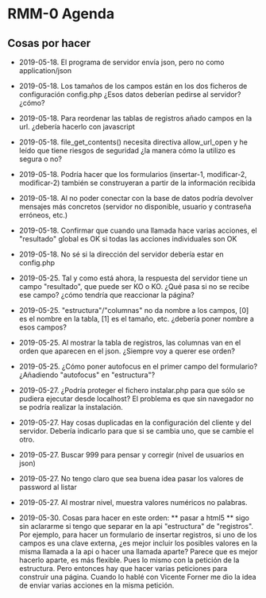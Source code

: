 ﻿# RMM-0 Agenda

## Cosas por hacer

* 2019-05-18. El programa de servidor envía json, pero no como application/json
* 2019-05-18. Los tamaños de los campos están en los dos ficheros de configuración config.php
  ¿Esos datos deberían pedirse al servidor? ¿cómo?
* 2019-05-18. Para reordenar las tablas de registros añado campos en la url.
  ¿debería hacerlo con javascript
* 2019-05-18. file_get_contents() necesita directiva allow_url_open y he leído que tiene riesgos de seguridad
  ¿la manera cómo la utilizo es segura o no?
* 2019-05-18. Podría hacer que los formularios (insertar-1, modificar-2, modificar-2) también se construyeran a partir de la información recibida
* 2019-05-18. Al no poder conectar con la base de datos podría devolver mensajes más concretos (servidor no disponible, usuario y contraseña erróneos, etc.)
* 2019-05-18. Confirmar que cuando una llamada hace varias acciones, el "resultado" global es OK si todas las acciones individuales son OK
* 2019-05-18. No sé si la dirección del servidor debería estar en config.php

* 2019-05-25. Tal y como está ahora, la respuesta del servidor tiene un campo "resultado", que puede ser KO o KO. ¿Qué pasa si no se recibe ese campo? ¿cómo tendría que reaccionar la página?
* 2019-05-25. "estructura"/"columnas" no da nombre a los campos, [0] es el nombre en la tabla, [1] es el tamaño, etc. ¿debería poner nombre a esos campos?
* 2019-05-25. Al mostrar la tabla de registros, las columnas van en el orden que aparecen en el json.  ¿Siempre voy a querer ese orden?
* 2019-05-25. ¿Cómo poner autofocus en el primer campo del formulario? ¿Añadiendo "autofocus" en "estructura"?

* 2019-05-27. ¿Podría proteger el fichero instalar.php para que sólo se pudiera ejecutar desde localhost? El problema es que sin navegador no se podría realizar la instalación.
* 2019-05-27. Hay cosas duplicadas en la configuración del cliente y del servidor. Debería indicarlo para que si se cambia uno, que se cambie el otro.

* 2019-05-27. Buscar 999 para pensar y corregir (nivel de usuarios en json)
* 2019-05-27. No tengo claro que sea buena idea pasar los valores de password al listar
* 2019-05-27. Al mostrar nivel, muestra valores numéricos no palabras.

* 2019-05-30. Cosas para hacer en este orden:
** pasar a html5
** sigo sin aclararme si tengo que separar en la api "estructura" de "registros". Por ejemplo, para hacer un formulario de insertar registros, si uno de los campos es una clave externa, ¿es mejor incluir los posibles valores en la misma llamada a la api o hacer una llamada aparte? Parece que es mejor hacerlo aparte, es más flexible. Pues lo mismo con la petición de la estructura. Pero entonces hay que hacer varias peticiones para construir una página. Cuando lo hablé con Vicente Forner me dio la idea de enviar varias acciones en la misma petición.

